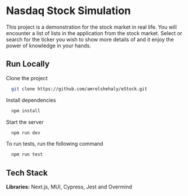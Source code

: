 
# Nasdaq Stock Simulation

This project is a demonstration for the stock market in real life. You will encounter a list of lists in the application from the stock market. Select or search for the ticker you wish to show more details of and it enjoy the power of knowledge in your hands. 


## Run Locally

Clone the project

```bash
  git clone https://github.com/amrelshehaly/eStock.git
```


Install dependencies

```bash
  npm install
```

Start the server 

```bash
  npm run dev
```

To run tests, run the following command
```bash
  npm run test
```

## Tech Stack


**Libraries:** Next.js, MUI, Cypress, Jest and Overmind


